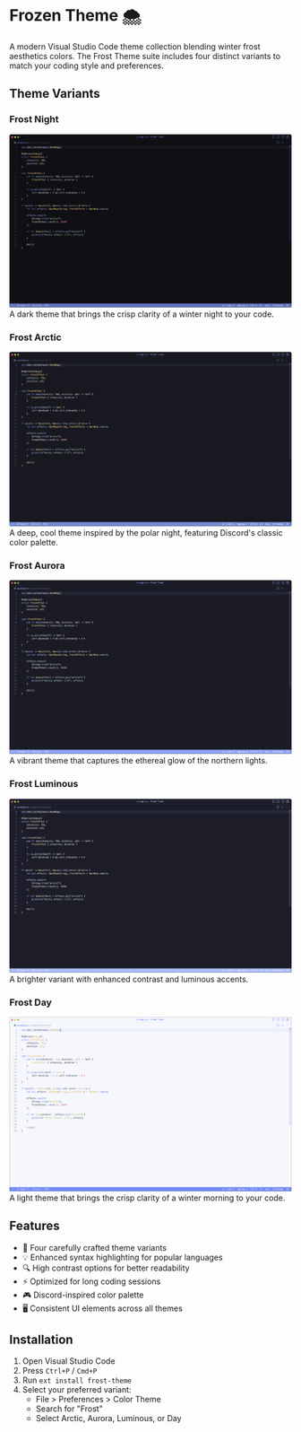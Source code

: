 # Frozen Theme 🌨️

A modern Visual Studio Code theme collection blending winter frost aesthetics colors. The Frost Theme suite includes four distinct variants to match your coding style and preferences.

## Theme Variants

### Frost Night

![Frost Night Preview](https://raw.githubusercontent.com/FrozenProductions/Frost-Theme/main/assets/preview-night.png)
A dark theme that brings the crisp clarity of a winter night to your code.

### Frost Arctic

![Frost Arctic Preview](https://raw.githubusercontent.com/FrozenProductions/Frost-Theme/main/assets/preview-arctic.png)
A deep, cool theme inspired by the polar night, featuring Discord's classic color palette.

### Frost Aurora

![Frost Aurora Preview](https://raw.githubusercontent.com/FrozenProductions/Frost-Theme/main/assets/preview-aurora.png)
A vibrant theme that captures the ethereal glow of the northern lights.

### Frost Luminous

![Frost Luminous Preview](https://raw.githubusercontent.com/FrozenProductions/Frost-Theme/main/assets/preview-luminous.png)
A brighter variant with enhanced contrast and luminous accents.

### Frost Day

![Frost Day Preview](https://raw.githubusercontent.com/FrozenProductions/Frost-Theme/main/assets/preview-day.png)
A light theme that brings the crisp clarity of a winter morning to your code.

## Features

-   🎨 Four carefully crafted theme variants
-   💡 Enhanced syntax highlighting for popular languages
-   🔍 High contrast options for better readability
-   ⚡ Optimized for long coding sessions
-   🎮 Discord-inspired color palette
-   🖥️ Consistent UI elements across all themes

## Installation

1. Open Visual Studio Code
2. Press `Ctrl+P` / `Cmd+P`
3. Run `ext install frost-theme`
4. Select your preferred variant:
    - File > Preferences > Color Theme
    - Search for "Frost"
    - Select Arctic, Aurora, Luminous, or Day
